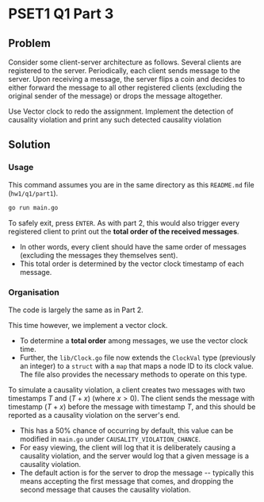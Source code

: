 # PSET1 Q1 Part 3
## Problem
Consider some client-server architecture as follows. Several clients are registered to the server. Periodically, each client sends message to the server. Upon receiving a message, the server flips a coin and decides to either forward the message to all other registered clients (excluding the original sender of the message) or drops the message altogether.

Use Vector clock to redo the assignment. Implement the detection of causality violation and print any such detected causality violation

## Solution
### Usage

This command assumes you are in the same directory as this `README.md` file (`hw1/q1/part1`).

```bash
go run main.go
```

To safely exit, press `ENTER`. As with part 2, this would also trigger every registered client to print out the **total order of the received messages**.
- In other words, every client should have the same order of messages (excluding the messages they themselves sent).
- This total order is determined by the vector clock timestamp of each message.

### Organisation
The code is largely the same as in Part 2.

This time however, we implement a vector clock.
- To determine a **total order** among messages, we use the vector clock time.
- Further, the `lib/Clock.go` file now extends the `ClockVal` type (previously an integer) to a `struct` with a `map` that maps a node ID to its clock value. The file also provides the necessary methods to operate on this type.

To simulate a causality violation, a client creates two messages with two timestamps $T$ and $(T+x)$ (where $x > 0$). The client sends the message with timestamp $(T+x)$ before the message with timestamp $T$, and this should be reported as a causality violation on the server's end.
- This has a 50% chance of occurring by default, this value can be modified in `main.go` under `CAUSALITY_VIOLATION_CHANCE`.
- For easy viewing, the client will log that it is deliberately causing a causality violation, and the server would log that a given message is a causality violation. 
- The default action is for the server to drop the message -- typically this means accepting the first message that comes, and dropping the second message that causes the causality violation. 
